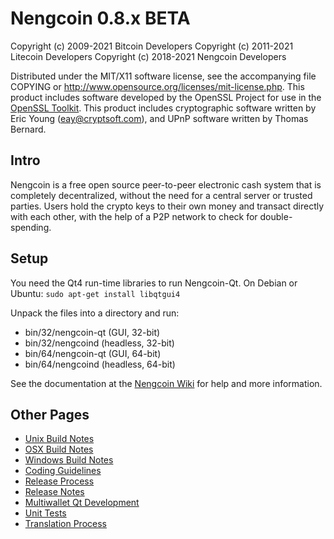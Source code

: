 Nengcoin 0.8.x BETA
====================

Copyright (c) 2009-2021 Bitcoin Developers
Copyright (c) 2011-2021 Litecoin Developers
Copyright (c) 2018-2021 Nengcoin Developers

Distributed under the MIT/X11 software license, see the accompanying
file COPYING or http://www.opensource.org/licenses/mit-license.php.
This product includes software developed by the OpenSSL Project for use in the [OpenSSL Toolkit](http://www.openssl.org/). This product includes
cryptographic software written by Eric Young ([eay@cryptsoft.com](mailto:eay@cryptsoft.com)), and UPnP software written by Thomas Bernard.


Intro
---------------------
Nengcoin is a free open source peer-to-peer electronic cash system that is
completely decentralized, without the need for a central server or trusted
parties.  Users hold the crypto keys to their own money and transact directly
with each other, with the help of a P2P network to check for double-spending.


Setup
---------------------
You need the Qt4 run-time libraries to run Nengcoin-Qt. On Debian or Ubuntu:
	`sudo apt-get install libqtgui4`

Unpack the files into a directory and run:

- bin/32/nengcoin-qt (GUI, 32-bit)
- bin/32/nengcoind (headless, 32-bit)
- bin/64/nengcoin-qt (GUI, 64-bit)
- bin/64/nengcoind (headless, 64-bit)

See the documentation at the [Nengcoin Wiki](http://nengcoin.info)
for help and more information.


Other Pages
---------------------
- [Unix Build Notes](build-unix.md)
- [OSX Build Notes](build-osx.md)
- [Windows Build Notes](build-msw.md)
- [Coding Guidelines](coding.md)
- [Release Process](release-process.md)
- [Release Notes](release-notes.md)
- [Multiwallet Qt Development](multiwallet-qt.md)
- [Unit Tests](unit-tests.md)
- [Translation Process](translation_process.md)
